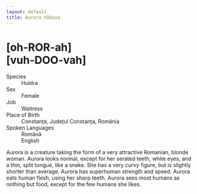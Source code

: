 ```yaml
---
layout: default
title: Aurora Văduva
---
```

# [oh-ROR-ah]<br>[vuh-DOO-vah]
<dl>
<dt>Species</dt>
<dd>Huldra</dd>
<dt>Sex</dt>
<dd>Female</dd>
<dt>Job</dt>
<dd>Waitress</dd>
<dt>Place of Birth</dt>
<dd>Constanța, Județul Constanța, România</dd>
<dt>Spoken Languages</dt>
<dd>Română</dd>
<dd>English</dd>
</dl>
Aurora is a creature taking the form of a very attractive Romanian, blonde woman. Aurora looks normal, except for her serated teeth, white eyes, and a thin, split tongue, like a snake. She has a very curvy figure, but is slightly shorter than average. Aurora has superhuman strength and speed. Aurora eats human flesh, using her sharp teeth. Aurora sees most humans as nothing but food, except for the few humans she likes.